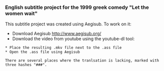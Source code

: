 ### English subtitle project for the 1999 greek comedy "Let the women wait"

This subtitle project was created using Aegisub. To work on it:

* Download Aegisub http://www.aegisub.org/
* Download the video from youtube using the youtube-dl tool:
```youtube-dl https://www.youtube.com/watch?v=HQ0H6lOrE5E
* Place the resulting .mkv file next to the .ass file
* Open the .ass file using Aegisub

There are several places where the tranlsation is lacking, marked with
three hashes "###".
